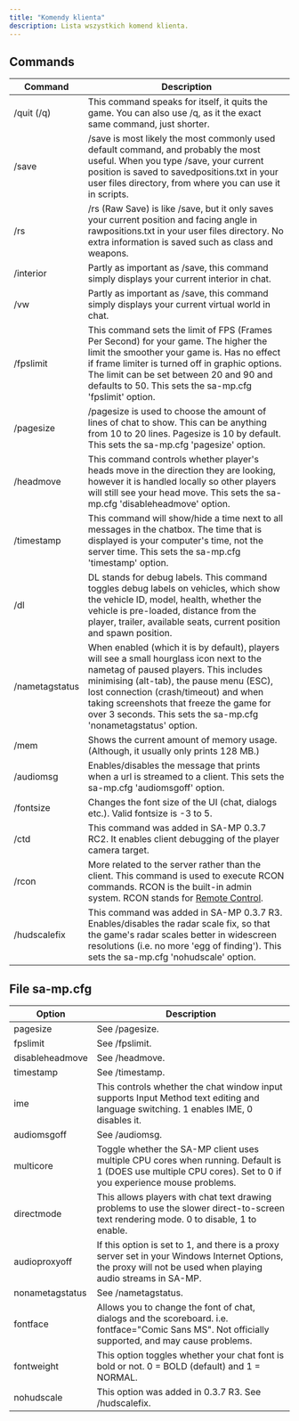 ```yaml
---
title: "Komendy klienta"
description: Lista wszystkich komend klienta.
---
```


## Commands

| Command        | Description                                                                                                                                                                                                                                                                                                                                                            |
|----------------|------------------------------------------------------------------------------------------------------------------------------------------------------------------------------------------------------------------------------------------------------------------------------------------------------------------------------------------------------------------------|
| /quit (/q)     | This command speaks for itself, it quits the game. You can also use /q, as it the exact same command, just shorter.                                                                                                                                                                                                                                                    |
| /save          | /save is most likely the most commonly used default command, and probably the most useful. When you type /save, your current position is saved to savedpositions.txt in your user files directory, from where you can use it in scripts.                                                                                                                               |
| /rs            | /rs (Raw Save) is like /save, but it only saves your current position and facing angle in rawpositions.txt in your user files directory. No extra information is saved such as class and weapons.                                                                                                                                                                      |
| /interior      | Partly as important as /save, this command simply displays your current interior in chat.                                                                                                                                                                                                                                                                              |
| /vw            | Partly as important as /save, this command simply displays your current virtual world in chat.                                                                                                                                                                                                                                                                         |
| /fpslimit      | This command sets the limit of FPS (Frames Per Second) for your game. The higher the limit the smoother your game is. Has no effect if frame limiter is turned off in graphic options. The limit can be set between 20 and 90 and defaults to 50. This sets the sa-mp.cfg 'fpslimit' option.                                                                           |
| /pagesize      | /pagesize is used to choose the amount of lines of chat to show. This can be anything from 10 to 20 lines. Pagesize is 10 by default. This sets the sa-mp.cfg 'pagesize' option.                                                                                                                                                                                       |
| /headmove      | This command controls whether player's heads move in the direction they are looking, however it is handled locally so other players will still see your head move. This sets the sa-mp.cfg 'disableheadmove' option.                                                                                                                                                   |
| /timestamp     | This command will show/hide a time next to all messages in the chatbox. The time that is displayed is your computer's time, not the server time. This sets the sa-mp.cfg 'timestamp' option.                                                                                                                                                                           |
| /dl            | DL stands for debug labels. This command toggles debug labels on vehicles, which show the vehicle ID, model, health, whether the vehicle is pre-loaded, distance from the player, trailer, available seats, current position and spawn position.                                                                                                                       |
| /nametagstatus | When enabled (which it is by default), players will see a small hourglass icon next to the nametag of paused players. This includes minimising (alt-tab), the pause menu (ESC), lost connection (crash/timeout) and when taking screenshots that freeze the game for over 3 seconds. This sets the sa-mp.cfg 'nonametagstatus' option. |
| /mem           | Shows the current amount of memory usage. (Although, it usually only prints 128 MB.)                                                                                                                                                                                                                                                                                   |
| /audiomsg      | Enables/disables the message that prints when a url is streamed to a client. This sets the sa-mp.cfg 'audiomsgoff' option.                                                                                                                                                                                                                                             |
| /fontsize      | Changes the font size of the UI (chat, dialogs etc.). Valid fontsize is -3 to 5.                                                                                                                                                                                                                                                                                       |
| /ctd           | This command was added in SA-MP 0.3.7 RC2. It enables client debugging of the player camera target.                                                                                                                                                                                                                                                                    |
| /rcon          | More related to the server rather than the client. This command is used to execute RCON commands. RCON is the built-in admin system. RCON stands for [Remote Control](../server/ControllingServer#using-rcon).                                                                                                                                                         |
| /hudscalefix   | This command was added in SA-MP 0.3.7 R3. Enables/disables the radar scale fix, so that the game's radar scales better in widescreen resolutions (i.e. no more 'egg of finding'). This sets the sa-mp.cfg 'nohudscale' option.                                                                                                                                         |

## File sa-mp.cfg

| Option          | Description                                                                                                                                                                                  |
|-----------------|----------------------------------------------------------------------------------------------------------------------------------------------------------------------------------------------|
| pagesize        | See /pagesize.                                                                                                                                                                               |
| fpslimit        | See /fpslimit.                                                                                                                                                                               |
| disableheadmove | See /headmove.                                                                                                                                                                               |
| timestamp       | See /timestamp.                                                                                                                                                                              |
| ime             | This controls whether the chat window input supports Input Method text editing and language switching. 1 enables IME, 0 disables it.                                                         |
| audiomsgoff     | See /audiomsg.                                                                                                                                                |
| multicore       | Toggle whether the SA-MP client uses multiple CPU cores when running. Default is 1 (DOES use multiple CPU cores). Set to 0 if you experience mouse problems.  |
| directmode      | This allows players with chat text drawing problems to use the slower direct-to-screen text rendering mode. 0 to disable, 1 to enable.                        |
| audioproxyoff   | If this option is set to 1, and there is a proxy server set in your Windows Internet Options, the proxy will not be used when playing audio streams in SA-MP. |
| nonametagstatus | See /nametagstatus.                                                                                                                                           |
| fontface        | Allows you to change the font of chat, dialogs and the scoreboard. i.e. fontface="Comic Sans MS". Not officially supported, and may cause problems.          |
| fontweight      | This option toggles whether your chat font is bold or not. 0 = BOLD (default) and 1 = NORMAL.                                                                |
| nohudscale      | This option was added in 0.3.7 R3. See /hudscalefix.                                                                                                                                         |
